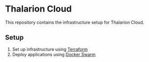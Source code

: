 # Thalarion Cloud

This repository contains the infrastructure setup for Thalarion Cloud.

## Setup

1. Set up infrastructure using [Terraform](terraform)
2. Deploy applications using [Docker Swarm](swarm)
